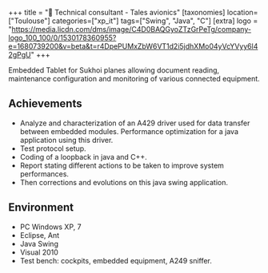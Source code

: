 +++
title = "🛬 Technical consultant - Tales avionics"
[taxonomies]
location=["Toulouse"]
categories=["xp_it"]
tags=["Swing", "Java", "C"]
[extra]
logo = "https://media.licdn.com/dms/image/C4D0BAQGyoZTzGrPeTg/company-logo_100_100/0/1530178360955?e=1680739200&v=beta&t=r4DpePUMxZbW6VT1d2i5jdhXMo04yVcYVyy6l42gPgU"
+++

Embedded Tablet for Sukhoi planes allowing document reading, maintenance configuration and monitoring of various connected equipment.

## Achievements

- Analyze and characterization of an A429 driver used for data transfer between embedded modules. Performance optimization for a java application using this driver.
- Test protocol setup.
- Coding of a loopback in java and C++.
- Report stating different actions to be taken to improve system performances.
- Then corrections and evolutions on this java swing application.

## Environment

- PC Windows XP, 7
- Eclipse, Ant
- Java Swing
- Visual 2010
- Test bench: cockpits, embedded equipment, A249 sniffer.
